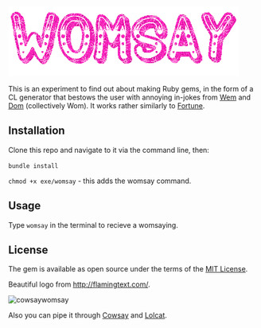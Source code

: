 ![WomSay](https://github.com/wemmm/womsay/blob/master/womsay.gif)

This is an experiment to find out about making Ruby gems, in the form of a CL generator that bestows the user with annoying in-jokes from [Wem](https://github.com/wemmm) and [Dom](https://github.com/dmcd84) (collectively Wom). It works rather similarly to [Fortune](https://en.wikipedia.org/wiki/Fortune_(Unix)).

## Installation

Clone this repo and navigate to it via the command line, then:


```bundle install```


```chmod +x exe/womsay``` - this adds the womsay command.



## Usage

Type ```womsay``` in the terminal to recieve a womsaying.

## License

The gem is available as open source under the terms of the [MIT License](https://opensource.org/licenses/MIT).


Beautiful logo from http://flamingtext.com/.

![cowsaywomsay](https://github.com/wemmm/womsay/blob/master/cowsaywomsay.png) 

Also you can pipe it through [Cowsay](https://github.com/PatrickTulskie/ruby_cowsay) and [Lolcat](https://github.com/busyloop/lolcat).
